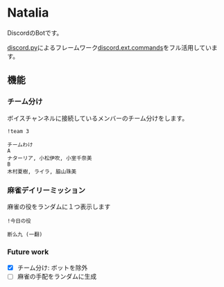 # Natalia
DiscordのBotです。

[discord.py](https://discordpy.readthedocs.io/ja/latest/index.html)によるフレームワーク[discord.ext.commands](https://discordpy.readthedocs.io/ja/latest/ext/commands/index.html)をフル活用しています。

## 機能
### チーム分け
ボイスチャンネルに接続しているメンバーのチーム分けをします。

```
!team 3

チームわけ
A
ナターリア, 小松伊吹, 小室千奈美
B
木村夏樹, ライラ, 脇山珠美
```

### 麻雀デイリーミッション
麻雀の役をランダムに１つ表示します

```
!今日の役

断么九 (一翻)
```

### Future work
- [x] チーム分け: ボットを除外
- [ ] 麻雀の手配をランダムに生成
